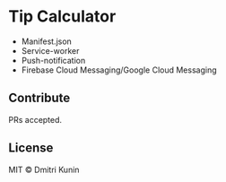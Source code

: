 # Tip Calculator

- Manifest.json
- Service-worker
- Push-notification
- Firebase Cloud Messaging/Google Cloud Messaging

## Contribute

PRs accepted.

## License

MIT © Dmitri Kunin
